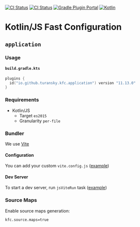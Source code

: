 [![CI Status](https://github.com/turansky/kfc-plugins/workflows/CI/badge.svg)](https://github.com/turansky/kfc-plugins/actions)
[![CI Status](https://github.com/turansky/kfc-plugins/workflows/gradle%20plugin/badge.svg)](https://github.com/turansky/kfc-plugins/actions)
[![Gradle Plugin Portal](https://img.shields.io/gradle-plugin-portal/v/io.github.turansky.kfc.library?logo=gradle)](https://plugins.gradle.org/plugin/io.github.turansky.kfc.library)
[![Kotlin](https://img.shields.io/badge/kotlin-2.0.21-blue.svg?logo=kotlin)](http://kotlinlang.org)

# Kotlin/JS Fast Configuration

## `application`

### Usage

#### `build.gradle.kts`

```kotlin
plugins {
  id("io.github.turansky.kfc.application") version "11.13.0"
}
```

### Requirements

* Kotlin/JS
  * Target `es2015`
  * Granularity `per-file`

### Bundler

We use [Vite](https://vitejs.dev/)

#### Configuration

You can add your custom `vite.config.js` ([example](examples/vite/custom-config/vite.config.js))

#### Dev Server

To start a dev server, run `jsViteRun` task ([example](examples/vite/vite-dev))

### Source Maps

Enable source maps generation:

```properties
kfc.source.maps=true
```
